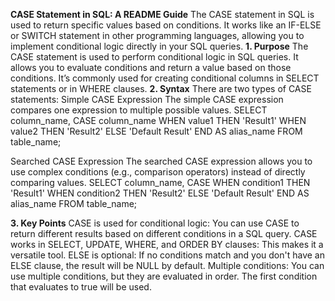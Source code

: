 **CASE Statement in SQL: A README Guide**
The CASE statement in SQL is used to return specific values based on conditions. 
It works like an IF-ELSE or SWITCH statement in other programming languages, allowing you to implement conditional logic directly in your SQL queries.
**1. Purpose**
The CASE statement is used to perform conditional logic in SQL queries.
It allows you to evaluate conditions and return a value based on those conditions.
It’s commonly used for creating conditional columns in SELECT statements or in WHERE clauses.
**2. Syntax**
There are two types of CASE statements:
Simple CASE Expression
The simple CASE expression compares one expression to multiple possible values.
SELECT column_name,
       CASE column_name
           WHEN value1 THEN 'Result1'
           WHEN value2 THEN 'Result2'
           ELSE 'Default Result'
       END AS alias_name
FROM table_name;

Searched CASE Expression
The searched CASE expression allows you to use complex conditions (e.g., comparison operators) instead of directly comparing values.
SELECT column_name,
       CASE 
           WHEN condition1 THEN 'Result1'
           WHEN condition2 THEN 'Result2'
           ELSE 'Default Result'
       END AS alias_name
FROM table_name;

**3. Key Points**
CASE is used for conditional logic: You can use CASE to return different results based on different conditions in a SQL query.
CASE works in SELECT, UPDATE, WHERE, and ORDER BY clauses: This makes it a versatile tool.
ELSE is optional: If no conditions match and you don't have an ELSE clause, the result will be NULL by default.
Multiple conditions: You can use multiple conditions, but they are evaluated in order. The first condition that evaluates to true will be used.
